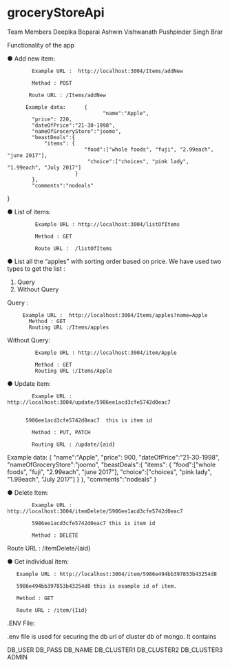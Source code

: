 # groceryStoreApi
Team Members
Deepika Boparai
Ashwin Vishwanath
Pushpinder Singh Brar

Functionality of the app



●	Add new item:  
  
            Example URL :  http://localhost:3004/Items/addNew

            Method : POST

           Route URL : /Items/addNew

          Example data:      {
                                   "name":"Apple",
			"price": 220,
			"dateOfPrice":"21-30-1998",
			"nameOfGroceryStore":"joomo",
			"beastDeals":{
				"items": {
                             "food":["whole foods", "fuji", "2.99each", "june 2017"],
                              "choice":["choices", "pink lady", "1.99each", "July 2017"] 
                          }
            },
			"comments":"nodeals"
}


●	List of items:
          
             Example URL : http://localhost:3004/listOfItems

             Method : GET 

             Route URL :  /listOfItems
  
 
●	  List all the “apples” with sorting order  based on price. We have used two types to get the list :
1.	Query
2.	Without Query

 Query :

         Example URL :  http://localhost:3004/Items/apples?name=Apple
           Method : GET
           Routing URL :/Items/apples

Without Query:  

             Example URL : http://localhost:3004/item/Apple
 
             Method : GET
             Routing URL :/Items/Apple

●	Update item:

       
            Example URL : http://localhost:3004/update/5986ee1acd3cfe5742d0eac7


          5986ee1acd3cfe5742d0eac7  this is item id

            Method : PUT, PATCH

            Routing URL : /update/{aid}

Example data:    {
  "name":"Apple",
			"price": 900,
			"dateOfPrice":"21-30-1998",
			"nameOfGroceryStore":"joomo",
			"beastDeals":{
				"items": {
                             "food":["whole foods", "fuji", "2.99each", "june 2017"],
                              "choice":["choices", "pink lady", "1.99each", "July 2017"] 
                          }
            },
			"comments":"nodeals"
}

●	Delete Item:

            Example URL :  http://localhost:3004/itemDelete/5986ee1acd3cfe5742d0eac7

            5986ee1acd3cfe5742d0eac7 this is item id

            Method : DELETE
Route URL : /itemDelete/{aid}

●	Get individual item:

       Example URL : http://localhost:3004/item/5986e494bb397853b43254d8

       5986e494bb397853b43254d8 this is example id of item.

       Method : GET 

       Route URL : /item/{Iid}

.ENV File:

.env file is used for securing the db url of cluster db of mongo. It contains

DB_USER
DB_PASS
DB_NAME
DB_CLUSTER1
DB_CLUSTER2
DB_CLUSTER3
ADMIN








